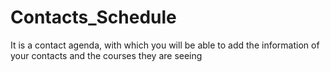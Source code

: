 # Contacts_Schedule

It is a contact agenda, with which you will be able to add the information of your contacts and the courses they are seeing
